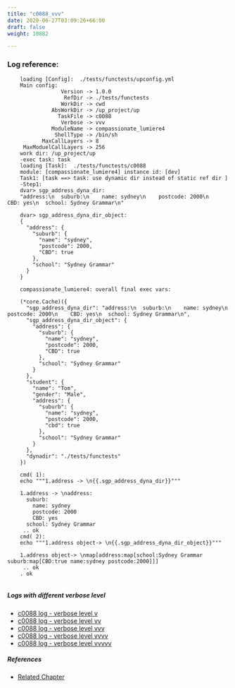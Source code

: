 ```yaml
---
title: "c0088_vvv"
date: 2020-06-27T03:09:26+66:00
draft: false
weight: 10882

---
```


### Log reference: <no value>

```
    loading [Config]:  ./tests/functests/upconfig.yml
    Main config:
                 Version -> 1.0.0
                  RefDir -> ./tests/functests
                 WorkDir -> cwd
              AbsWorkDir -> /up_project/up
                TaskFile -> c0088
                 Verbose -> vvv
              ModuleName -> compassionate_lumiere4
               ShellType -> /bin/sh
           MaxCallLayers -> 8
     MaxModuelCallLayers -> 256
    work dir: /up_project/up
    -exec task: task
    loading [Task]:  ./tests/functests/c0088
    module: [compassionate_lumiere4] instance id: [dev]
    Task1: [task ==> task: use dynamic dir instead of static ref dir ]
    -Step1:
    dvar> sgp_address_dyna_dir:
    "address:\n  suburb:\n    name: sydney\n    postcode: 2000\n    CBD: yes\n  school: Sydney Grammar\n"
    
    dvar> sgp_address_dyna_dir_object:
    {
      "address": {
        "suburb": {
          "name": "sydney",
          "postcode": 2000,
          "CBD": true
        },
        "school": "Sydney Grammar"
      }
    }
    
    compassionate_lumiere4: overall final exec vars:
    
    (*core.Cache)({
      "sgp_address_dyna_dir": "address:\n  suburb:\n    name: sydney\n    postcode: 2000\n    CBD: yes\n  school: Sydney Grammar\n",
      "sgp_address_dyna_dir_object": {
        "address": {
          "suburb": {
            "name": "sydney",
            "postcode": 2000,
            "CBD": true
          },
          "school": "Sydney Grammar"
        }
      },
      "student": {
        "name": "Tom",
        "gender": "Male",
        "address": {
          "suburb": {
            "name": "sydney",
            "postcode": 2000,
            "cbd": true
          },
          "school": "Sydney Grammar"
        }
      },
      "dynadir": "./tests/functests"
    })
    
    cmd( 1):
    echo """1.address -> \n{{.sgp_address_dyna_dir}}"""
    
    1.address -> \naddress:
      suburb:
        name: sydney
        postcode: 2000
        CBD: yes
      school: Sydney Grammar
     .. ok
    cmd( 2):
    echo """1.address object-> \n{{.sgp_address_dyna_dir_object}}"""
    
    1.address object-> \nmap[address:map[school:Sydney Grammar suburb:map[CBD:true name:sydney postcode:2000]]]
     .. ok
    . ok
    
```

##### Logs with different verbose level
* [c0088 log - verbose level v](../../logs/c0088_v)
* [c0088 log - verbose level vv](../../logs/c0088_vv)
* [c0088 log - verbose level vvv](../../logs/c0088_vvv)
* [c0088 log - verbose level vvvv](../../logs/c0088_vvvv)
* [c0088 log - verbose level vvvvv](../../logs/c0088_vvvvv)

##### References
* [Related Chapter](../../dvars/c0088)

